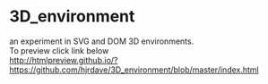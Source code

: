 # 3D_environment
an experiment in SVG and DOM 3D environments.  
To preview click link below  
http://htmlpreview.github.io/?https://github.com/hjrdave/3D_environment/blob/master/index.html
